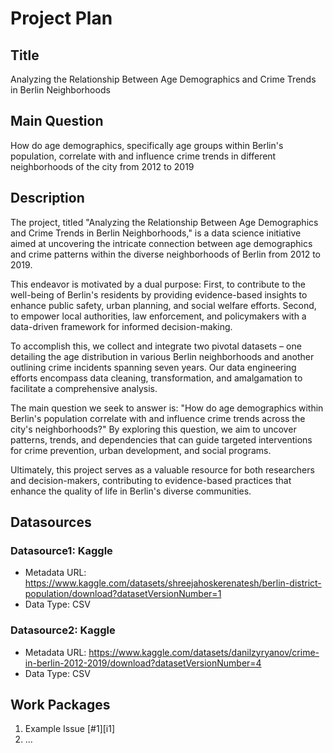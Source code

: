 # Project Plan

## Title
Analyzing the Relationship Between Age Demographics and Crime Trends in Berlin Neighborhoods

## Main Question
How do age demographics, specifically age groups within Berlin's population, correlate with and influence crime trends in different neighborhoods of the city from 2012 to 2019


## Description

<!-- Describe your data science project in max. 200 words. Consider writing about why and how you attempt it. -->
The project, titled "Analyzing the Relationship Between Age Demographics and Crime Trends in Berlin Neighborhoods," is a data science initiative aimed at uncovering the intricate connection between age demographics and crime patterns within the diverse neighborhoods of Berlin from 2012 to 2019.

This endeavor is motivated by a dual purpose: First, to contribute to the well-being of Berlin's residents by providing evidence-based insights to enhance public safety, urban planning, and social welfare efforts. Second, to empower local authorities, law enforcement, and policymakers with a data-driven framework for informed decision-making.

To accomplish this, we collect and integrate two pivotal datasets – one detailing the age distribution in various Berlin neighborhoods and another outlining crime incidents spanning seven years. Our data engineering efforts encompass data cleaning, transformation, and amalgamation to facilitate a comprehensive analysis. 

The main question we seek to answer is: "How do age demographics within Berlin's population correlate with and influence crime trends across the city's neighborhoods?" By exploring this question, we aim to uncover patterns, trends, and dependencies that can guide targeted interventions for crime prevention, urban development, and social programs.

Ultimately, this project serves as a valuable resource for both researchers and decision-makers, contributing to evidence-based practices that enhance the quality of life in Berlin's diverse communities.

## Datasources

<!-- Describe each datasources you plan to use in a section. Use the prefic "DatasourceX" where X is the id of the datasource. -->

### Datasource1: Kaggle
* Metadata URL: https://www.kaggle.com/datasets/shreejahoskerenatesh/berlin-district-population/download?datasetVersionNumber=1
* Data Type: CSV

### Datasource2: Kaggle
* Metadata URL: https://www.kaggle.com/datasets/danilzyryanov/crime-in-berlin-2012-2019/download?datasetVersionNumber=4
* Data Type: CSV


## Work Packages

<!-- List of work packages ordered sequentially, each pointing to an issue with more details. -->

1. Example Issue [#1][i1]
2. ...
